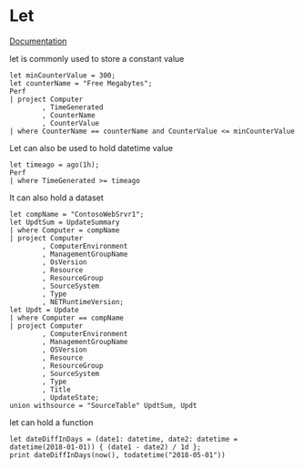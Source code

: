 # Let

[Documentation](https://kusto.azurewebsites.net/docs/query/letstatement.html)

let is commonly used to store a constant value

    let minCounterValue = 300;  
    let counterName = "Free Megabytes";  
    Perf  
    | project Computer  
            , TimeGenerated  
            , CounterName  
            , CounterValue  
    | where CounterName == counterName and CounterValue <= minCounterValue  

Let can also be used to hold datetime value

    let timeago = ago(1h);  
    Perf  
    | where TimeGenerated >= timeago

It can also hold a dataset

    let compName = "ContosoWebSrvr1";  
    let UpdtSum = UpdateSummary  
    | where Computer = compName  
    | project Computer  
            , ComputerEnvironment  
            , ManagementGroupName  
            , OsVersion  
            , Resource  
            , ResourceGroup  
            , SourceSystem  
            , Type  
            , NETRuntimeVersion;  
    let Updt = Update  
    | where Computer == compName  
    | project Computer  
            , ComputerEnvironment  
            , ManagementGroupName  
            , OSVersion  
            , Resource  
            , ResourceGroup  
            , SourceSystem  
            , Type  
            , Title  
            , UpdateState;  
    union withsource = "SourceTable" UpdtSum, Updt

let can hold a function

    let dateDiffInDays = (date1: datetime, date2: datetime = datetime(2018-01-01)) { (date1 - date2) / 1d };
    print dateDiffInDays(now(), todatetime("2018-05-01"))
